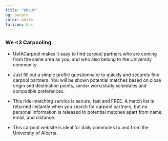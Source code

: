 ```yaml
---
title: "about"
bg: purple
color: white
fa-icon: bus
---
```


### We <3 Carpooling

- UofACarpool makes it easy to find carpool partners who are coming from the same area as you, and who also belong to the University community.

- Just fill out a simple profile questionnaire to quickly and securely find carpool partners. You will be shown potential matches based on close origin and destination points, similar work/study schedules and compatible preferences.

- This ride-matching service is secure, fast and FREE. A match list is returned instantly when you search for carpool partners, but no personal information is released to potential matches apart from name, email, and distance.

- This carpool website is ideal for daily commutes to and from the University of Alberta.